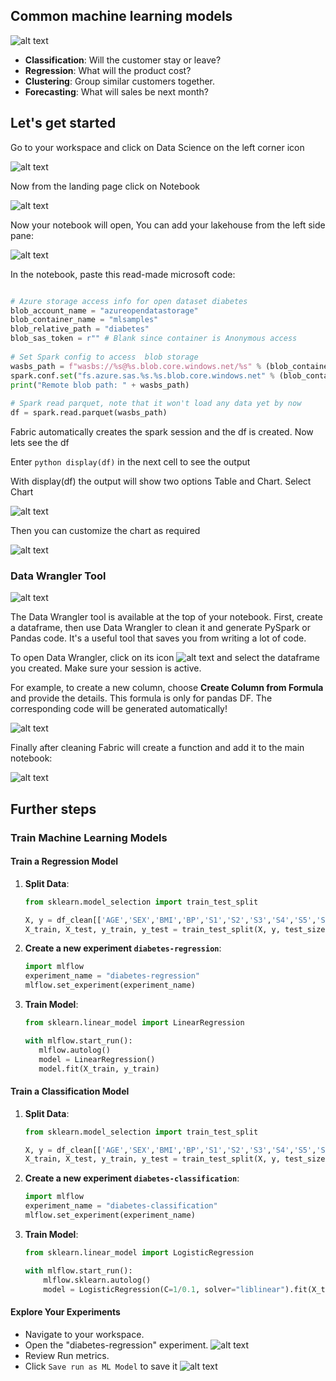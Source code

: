 
## Common machine learning models

![alt text](images\MachineLModels.png)

- **Classification**: Will the customer stay or leave?
- **Regression**: What will the product cost?
- **Clustering**: Group similar customers together.
- **Forecasting**: What will sales be next month?

## Let's get started

Go to your workspace and click on Data Science on the left corner icon

![alt text](images\datascience.png)

Now from the landing page click on Notebook

![alt text](images\notebookimg.png)

Now your notebook will open, You can add your lakehouse from the left side pane:

![alt text](images\addlakehousenotebook.png)

In the notebook, paste this read-made microsoft code:

```python

# Azure storage access info for open dataset diabetes
blob_account_name = "azureopendatastorage"
blob_container_name = "mlsamples"
blob_relative_path = "diabetes"
blob_sas_token = r"" # Blank since container is Anonymous access
    
# Set Spark config to access  blob storage
wasbs_path = f"wasbs://%s@%s.blob.core.windows.net/%s" % (blob_container_name, blob_account_name, blob_relative_path)
spark.conf.set("fs.azure.sas.%s.%s.blob.core.windows.net" % (blob_container_name, blob_account_name), blob_sas_token)
print("Remote blob path: " + wasbs_path)
    
# Spark read parquet, note that it won't load any data yet by now
df = spark.read.parquet(wasbs_path)
```

Fabric automatically creates the spark session and the df is created. Now lets see the df

Enter ```python display(df)``` in the next cell to see the output

With display(df) the output will show two options Table and Chart. Select Chart

![alt text](images\displaydf.png)

Then you can customize the chart as required

![alt text](images\chartdisplay.png)

### Data Wrangler Tool

![alt text](images\datawrangler.png)

The Data Wrangler tool is available at the top of your notebook. First, create a dataframe, then use Data Wrangler to clean it and generate PySpark or Pandas code. It's a useful tool that saves you from writing a lot of code.

To open Data Wrangler, click on its icon ![alt text](images\datawrangler1.png) and select the dataframe you created. Make sure your session is active.

For example, to create a new column, choose **Create Column from Formula** and provide the details. This formula is only for pandas DF. The corresponding code will be generated automatically!


![alt text](images\operationpane.png)

Finally after cleaning Fabric will create a function and add it to the main notebook:

![alt text](images\pycode1.png)

## Further steps

### Train Machine Learning Models

#### Train a Regression Model
1. **Split Data**: 
    ```python
    from sklearn.model_selection import train_test_split
    
    X, y = df_clean[['AGE','SEX','BMI','BP','S1','S2','S3','S4','S5','S6']].values, df_clean['Y'].values
    X_train, X_test, y_train, y_test = train_test_split(X, y, test_size=0.30, random_state=0)
    ```
2. **Create a new experiment `diabetes-regression`**: 
    ```python
    import mlflow
    experiment_name = "diabetes-regression"
    mlflow.set_experiment(experiment_name)
    ```
3. **Train Model**: 
    ```python
    from sklearn.linear_model import LinearRegression
    
    with mlflow.start_run():
       mlflow.autolog()
       model = LinearRegression()
       model.fit(X_train, y_train)
    ```

#### Train a Classification Model
1. **Split Data**: 
    ```python
    from sklearn.model_selection import train_test_split
    
    X, y = df_clean[['AGE','SEX','BMI','BP','S1','S2','S3','S4','S5','S6']].values, df_clean['Risk'].values
    X_train, X_test, y_train, y_test = train_test_split(X, y, test_size=0.30, random_state=0)
    ```
2. **Create a new experiment `diabetes-classification`**:
    ```python
    import mlflow
    experiment_name = "diabetes-classification"
    mlflow.set_experiment(experiment_name)
    ```
3. **Train Model**: 
    ```python
    from sklearn.linear_model import LogisticRegression
    
    with mlflow.start_run():
        mlflow.sklearn.autolog()
        model = LogisticRegression(C=1/0.1, solver="liblinear").fit(X_train, y_train)
    ```

#### Explore Your Experiments

   - Navigate to your workspace.
   - Open the "diabetes-regression" experiment.
    ![alt text](images\openexperiement.png)
   - Review Run metrics.
   - Click `Save run as ML Model` to save it
        ![alt text](images\savemodel.png)
